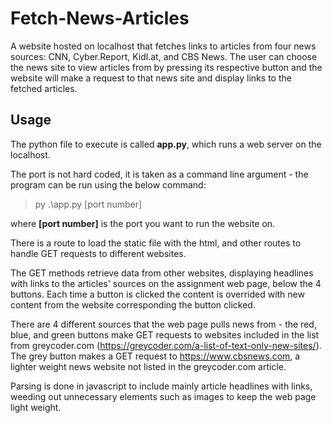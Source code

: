 # Fetch-News-Articles

A website hosted on localhost that fetches links to articles from four news sources: CNN, Cyber.Report, Kidl.at, and CBS News. The user can choose the news site to view articles from by pressing its respective button and the website will make a request to that news site and display links to the fetched articles.


## Usage

The python file to execute is called **app.py**, which runs a web server on the localhost.

The port is not hard coded, it is taken as a command line argument - the program can be run using the below command:
>py .\app.py [port number]

where **[port number]** is the port you want to run the website on.

There is a route to load the static file with the html, and other routes to handle GET requests to different websites.

The GET methods retrieve data from other websites, displaying headlines with links to the articles' sources on the assignment web page, below the 4 buttons. Each time a button is clicked the content is overrided with new content from the website corresponding the button clicked.

There are 4 different sources that the web page pulls news from - the red, blue, and green buttons make GET requests to websites included in the list from greycoder.com (https://greycoder.com/a-list-of-text-only-new-sites/). The grey button makes a GET request to https://www.cbsnews.com, a lighter weight news website not listed in the greycoder.com article.

Parsing is done in javascript to include mainly article headlines with links, weeding out unnecessary elements such as images to keep the web page light weight.

